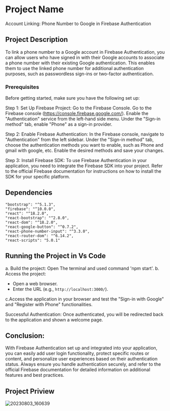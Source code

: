 # Project Name
Account Linking: Phone Number to Google in Firebase Authentication

## Project Description
To link a phone number to a Google account in Firebase Authentication, you can allow users who have signed in with their Google accounts to associate a phone number with their existing Google authentication. This enables them to use the linked phone number for additional authentication purposes, such as passwordless sign-ins or two-factor authentication.

 ### Prerequisites
Before getting started, make sure you have the following set up:

Step 1: Set Up Firebase Project:
Go to the Firebase Console.
Go to the Firebase console (https://console.firebase.google.com/).
Enable the "Authentication" service from the left-hand side menu.
Under the "Sign-in method" tab, enable "Phone" as a sign-in provider.

Step 2: Enable Firebase Authentication:
In the Firebase console, navigate to "Authentication" from the left sidebar. Under the "Sign-in method" tab, choose the authentication methods you want to enable, such as Phone and gmail with google, etc. Enable the desired methods and save your changes.

Step 3: Install Firebase SDK:
To use Firebase Authentication in your application, you need to integrate the Firebase SDK into your project. Refer to the official Firebase documentation for instructions on how to install the SDK for your specific platform.

## Dependencies

    "bootstrap": "^5.1.3",
    "firebase": "^10.0.0",
    "react": "^18.2.0",
    "react-bootstrap": "^2.8.0",
    "react-dom": "^18.2.0",
    "react-google-button": "^0.7.2",
    "react-phone-number-input": "^3.3.0",
    "react-router-dom": "^6.14.2",
    "react-scripts": "5.0.1"

## Running the Project in Vs Code
a. Build the project: Open The terminal and used command 'npm start'.
b. Access the project:

   - Open a web browser.
   - Enter the URL (e.g., `http://localhost:3000/`).

c.Access the application in your browser and test the "Sign-in with Google" and "Register with Phone" functionalities.


Successful Authentication: Once authenticated, you will be redirected back to the application and shown a welcome page.

## Conclusion:
With Firebase Authentication set up and integrated into your application, you can easily add user login functionality, protect specific routes or content, and personalize user experiences based on their authentication status. Always ensure you handle authentication securely, and refer to the official Firebase documentation for detailed information on additional features and best practices.

## Project Priview
![20230803_160639](https://github.com/saiinfo/Account-Linking-Phone-Number-to-Google-in-Firebase-Authentication/assets/26924010/834590a5-3b55-4c45-b10a-e6722f8c2155)




